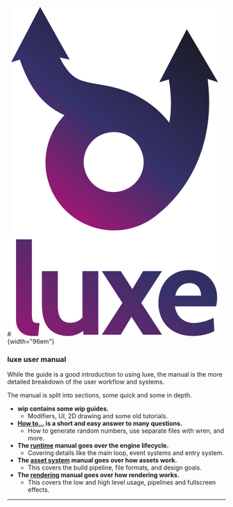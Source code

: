 #![](../images/luxe-dark.svg){width="96em"}

### luxe user manual

While the guide is a good introduction to using luxe, the manual is the more detailed breakdown of the user workflow and systems.

The manual is split into sections, some quick and some in depth.

- **wip contains some wip guides.**
    - Modifiers, UI, 2D drawing and some old tutorials.
- **[How to...](../how-to) is a short and easy answer to many questions.**
    - How to generate random numbers, use separate files with wren, and more.
- **The [runtime](../runtime/overview) manual goes over the engine lifecycle.**
    - Covering details like the main loop, event systems and entry system.
- **The [asset system](../assets/overview) manual goes over how assets work.**
    - This covers the build pipeline, file formats, and design goals.
- **The [rendering](../rendering/overview) manual goes over how rendering works.**
    - This covers the low and high level usage, pipelines and fullscreen effects.

---


